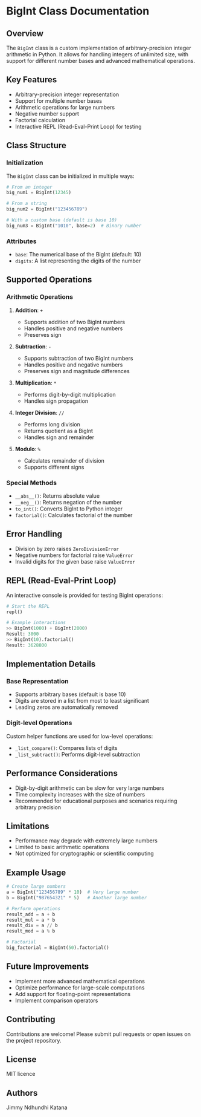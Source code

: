 # BigInt Class Documentation

## Overview

The `BigInt` class is a custom implementation of arbitrary-precision integer arithmetic in Python. It allows for handling integers of unlimited size, with support for different number bases and advanced mathematical operations.

## Key Features

- Arbitrary-precision integer representation
- Support for multiple number bases
- Arithmetic operations for large numbers
- Negative number support
- Factorial calculation
- Interactive REPL (Read-Eval-Print Loop) for testing

## Class Structure

### Initialization

The `BigInt` class can be initialized in multiple ways:

```python
# From an integer
big_num1 = BigInt(12345)

# From a string
big_num2 = BigInt("123456789")

# With a custom base (default is base 10)
big_num3 = BigInt("1010", base=2)  # Binary number
```

### Attributes

- `base`: The numerical base of the BigInt (default: 10)
- `digits`: A list representing the digits of the number

## Supported Operations

### Arithmetic Operations

1. **Addition**: `+`
   - Supports addition of two BigInt numbers
   - Handles positive and negative numbers
   - Preserves sign

2. **Subtraction**: `-`
   - Supports subtraction of two BigInt numbers
   - Handles positive and negative numbers
   - Preserves sign and magnitude differences

3. **Multiplication**: `*`
   - Performs digit-by-digit multiplication
   - Handles sign propagation

4. **Integer Division**: `//`
   - Performs long division
   - Returns quotient as a BigInt
   - Handles sign and remainder

5. **Modulo**: `%`
   - Calculates remainder of division
   - Supports different signs

### Special Methods

- `__abs__()`: Returns absolute value
- `__neg__()`: Returns negation of the number
- `to_int()`: Converts BigInt to Python integer
- `factorial()`: Calculates factorial of the number

## Error Handling

- Division by zero raises `ZeroDivisionError`
- Negative numbers for factorial raise `ValueError`
- Invalid digits for the given base raise `ValueError`

## REPL (Read-Eval-Print Loop)

An interactive console is provided for testing BigInt operations:

```python
# Start the REPL
repl()

# Example interactions
>> BigInt(1000) + BigInt(2000)
Result: 3000
>> BigInt(10).factorial()
Result: 3628800
```

## Implementation Details

### Base Representation

- Supports arbitrary bases (default is base 10)
- Digits are stored in a list from most to least significant
- Leading zeros are automatically removed

### Digit-level Operations

Custom helper functions are used for low-level operations:
- `_list_compare()`: Compares lists of digits
- `_list_subtract()`: Performs digit-level subtraction

## Performance Considerations

- Digit-by-digit arithmetic can be slow for very large numbers
- Time complexity increases with the size of numbers
- Recommended for educational purposes and scenarios requiring arbitrary precision

## Limitations

- Performance may degrade with extremely large numbers
- Limited to basic arithmetic operations
- Not optimized for cryptographic or scientific computing

## Example Usage

```python
# Create large numbers
a = BigInt("123456789" * 10)  # Very large number
b = BigInt("987654321" * 5)   # Another large number

# Perform operations
result_add = a + b
result_mul = a * b
result_div = a // b
result_mod = a % b

# Factorial
big_factorial = BigInt(50).factorial()
```

## Future Improvements

- Implement more advanced mathematical operations
- Optimize performance for large-scale computations
- Add support for floating-point representations
- Implement comparison operators

## Contributing

Contributions are welcome! Please submit pull requests or open issues on the project repository.

## License

MIT licence

## Authors

Jimmy Ndhundhi Katana
